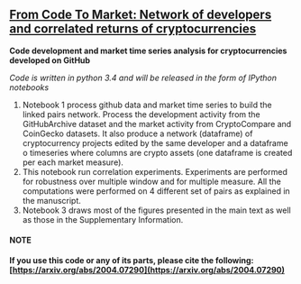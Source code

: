 ## [From Code To Market: Network of developers and correlated returns of cryptocurrencies](https://arxiv.org/abs/2004.07290)

__Code development and market time series analysis for cryptocurrencies developed on GitHub__

_Code is written in python 3.4 and will be released in the form of IPython notebooks_


1. Notebook 1 process github data and market time series to build the linked pairs network. Process the development activity from the GitHubArchive dataset and the market activity from CryptoCompare and CoinGecko datasets. It also produce a network (dataframe) of cryptocurrency projects edited by the same developer and a dataframe o timeseries where columns are crypto assets (one dataframe is created per each market measure).
2. This notebook run correlation experiments. Experiments are performed for robustness over multiple window and for multiple measure. All the computations were performed on 4 different set of pairs as explained in the manuscript.
3. Notebook 3 draws most of the figures presented in the main text as well as those in the Supplementary Information.

#### NOTE
__If you use this code or any of its parts, please cite the following: [https://arxiv.org/abs/2004.07290](https://arxiv.org/abs/2004.07290)__
